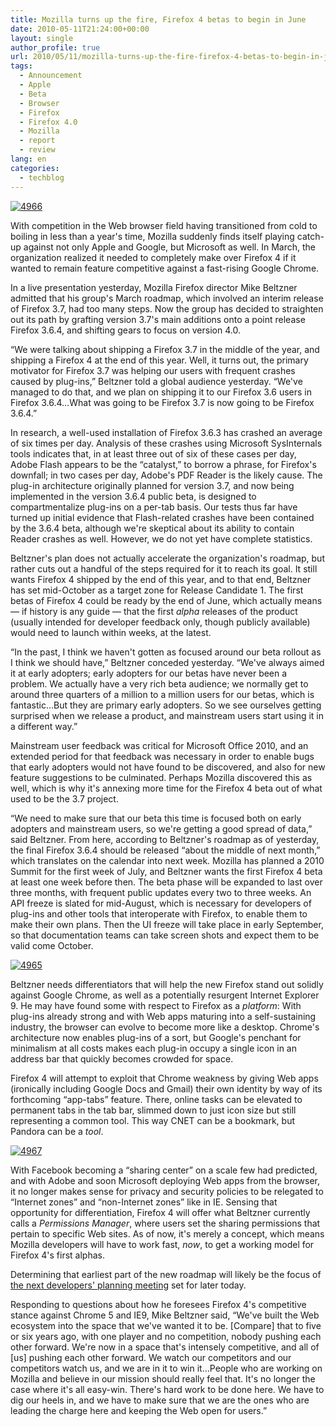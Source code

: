 ```yaml
---
title: Mozilla turns up the fire, Firefox 4 betas to begin in June
date: 2010-05-11T21:24:00+00:00
layout: single
author_profile: true
url: 2010/05/11/mozilla-turns-up-the-fire-firefox-4-betas-to-begin-in-june/
tags:
  - Announcement
  - Apple
  - Beta
  - Browser
  - Firefox
  - Firefox 4.0
  - Mozilla
  - report
  - review
lang: en
categories: 
  - techblog
---
```

[![4966](http://lh6.ggpht.com/_vaUVXcmC3OI/S-nDlLCUQdI/AAAAAAAACMU/RqxFo9Zweu4/4966_thumb%5B2%5D.jpg?imgmax=800 "4966")](http://lh3.ggpht.com/_vaUVXcmC3OI/S-nDh1XS84I/AAAAAAAACMQ/ux88RjzNjL8/s1600-h/4966%5B4%5D.jpg) 

With competition in the Web browser field having transitioned from cold to boiling in less than a year's time, Mozilla suddenly finds itself playing catch-up against not only Apple and Google, but Microsoft as well. In March, the organization realized it needed to completely make over Firefox 4 if it wanted to remain feature competitive against a fast-rising Google Chrome. 

In a live presentation yesterday, Mozilla Firefox director Mike Beltzner admitted that his group's March roadmap, which involved an interim release of Firefox 3.7, had too many steps. Now the group has decided to straighten out its path by grafting version 3.7's main additions onto a point release Firefox 3.6.4, and shifting gears to focus on version 4.0. 

“We were talking about shipping a Firefox 3.7 in the middle of the year, and shipping a Firefox 4 at the end of this year. Well, it turns out, the primary motivator for Firefox 3.7 was helping our users with frequent crashes caused by plug-ins,” Beltzner told a global audience yesterday. “We've managed to do that, and we plan on shipping it to our Firefox 3.6 users in Firefox 3.6.4…What was going to be Firefox 3.7 is now going to be Firefox 3.6.4.” 

In research, a well-used installation of Firefox 3.6.3 has crashed an average of six times per day. Analysis of these crashes using Microsoft SysInternals tools indicates that, in at least three out of six of these cases per day, Adobe Flash appears to be the “catalyst,” to borrow a phrase, for Firefox's downfall; in two cases per day, Adobe's PDF Reader is the likely cause. The plug-in architecture originally planned for version 3.7, and now being implemented in the version 3.6.4 public beta, is designed to compartmentalize plug-ins on a per-tab basis. Our tests thus far have turned up initial evidence that Flash-related crashes have been contained by the 3.6.4 beta, although we're skeptical about its ability to contain Reader crashes as well. However, we do not yet have complete statistics. 

Beltzner's plan does not actually accelerate the organization's roadmap, but rather cuts out a handful of the steps required for it to reach its goal. It still wants Firefox 4 shipped by the end of this year, and to that end, Beltzner has set mid-October as a target zone for Release Candidate 1. The first betas of Firefox 4 could be ready by the end of June, which actually means — if history is any guide — that the first _alpha_ releases of the product (usually intended for developer feedback only, though publicly available) would need to launch within weeks, at the latest. 

“In the past, I think we haven't gotten as focused around our beta rollout as I think we should have,” Beltzner conceded yesterday. “We've always aimed it at early adopters; early adopters for our betas have never been a problem. We actually have a very rich beta audience; we normally get to around three quarters of a million to a million users for our betas, which is fantastic…But they are primary early adopters. So we see ourselves getting surprised when we release a product, and mainstream users start using it in a different way.” 

Mainstream user feedback was critical for Microsoft Office 2010, and an extended period for that feedback was necessary in order to enable bugs that early adopters would not have found to be discovered, and also for new feature suggestions to be culminated. Perhaps Mozilla discovered this as well, which is why it's annexing more time for the Firefox 4 beta out of what used to be the 3.7 project. 

“We need to make sure that our beta this time is focused both on early adopters and mainstream users, so we're getting a good spread of data,” said Beltzner. From here, according to Beltzner's roadmap as of yesterday, the final Firefox 3.6.4 should be released “about the middle of next month,” which translates on the calendar into next week. Mozilla has planned a 2010 Summit for the first week of July, and Beltzner wants the first Firefox 4 beta at least one week before then. The beta phase will be expanded to last over three months, with frequent public updates every two to three weeks. An API freeze is slated for mid-August, which is necessary for developers of plug-ins and other tools that interoperate with Firefox, to enable them to make their own plans. Then the UI freeze will take place in early September, so that documentation teams can take screen shots and expect them to be valid come October. 

[![4965](http://lh6.ggpht.com/_vaUVXcmC3OI/S-nDxgJSqvI/AAAAAAAACMc/rrYo3pdfUbc/4965_thumb%5B2%5D.jpg?imgmax=800 "4965")](http://lh5.ggpht.com/_vaUVXcmC3OI/S-nDnsqR6VI/AAAAAAAACMY/3fZ3JzHSf7M/s1600-h/4965%5B4%5D.jpg) 

Beltzner needs differentiators that will help the new Firefox stand out solidly against Google Chrome, as well as a potentially resurgent Internet Explorer 9. He may have found some with respect to Firefox as a _platform_: With plug-ins already strong and with Web apps maturing into a self-sustaining industry, the browser can evolve to become more like a desktop. Chrome's architecture now enables plug-ins of a sort, but Google's penchant for minimalism at all costs makes each plug-in occupy a single icon in an address bar that quickly becomes crowded for space. 

Firefox 4 will attempt to exploit that Chrome weakness by giving Web apps (ironically including Google Docs and Gmail) their own identity by way of its forthcoming “app-tabs” feature. There, online tasks can be elevated to permanent tabs in the tab bar, slimmed down to just icon size but still representing a common tool. This way CNET can be a bookmark, but Pandora can be a _tool_. 

[![4967](http://lh4.ggpht.com/_vaUVXcmC3OI/S-nECZX5C8I/AAAAAAAACMk/4LxTUsdbhOo/4967_thumb%5B2%5D.jpg?imgmax=800 "4967")](http://lh6.ggpht.com/_vaUVXcmC3OI/S-nD2zExRaI/AAAAAAAACMg/UGkCs_vhdcs/s1600-h/4967%5B4%5D.jpg) 

With Facebook becoming a “sharing center” on a scale few had predicted, and with Adobe and soon Microsoft deploying Web apps from the browser, it no longer makes sense for privacy and security policies to be relegated to “Internet zones” and “non-Internet zones” like in IE. Sensing that opportunity for differentiation, Firefox 4 will offer what Beltzner currently calls a _Permissions Manager_, where users set the sharing permissions that pertain to specific Web sites. As of now, it's merely a concept, which means Mozilla developers will have to work fast, _now_, to get a working model for Firefox 4's first alphas. 

Determining that earliest part of the new roadmap will likely be the focus of [the next developers' planning meeting](http://www.google.com/url?sa=D&q=https://wiki.mozilla.org/Platform/2010-05-11&usg=AFQjCNGdLZvRETsE5xkzaIz41CrvoR6Qlg) set for later today. 

Responding to questions about how he foresees Firefox 4's competitive stance against Chrome 5 and IE9, Mike Beltzner said, “We've built the Web ecosystem into the space that we've wanted it to be. [Compare] that to five or six years ago, with one player and no competition, nobody pushing each other forward. We're now in a space that's intensely competitive, and all of [us] pushing each other forward. We watch our competitors and our competitors watch us, and we are in it to win it…People who are working on Mozilla and believe in our mission should really feel that. It's no longer the case where it's all easy-win. There's hard work to be done here. We have to dig our heels in, and we have to make sure that we are the ones who are leading the charge here and keeping the Web open for users.”